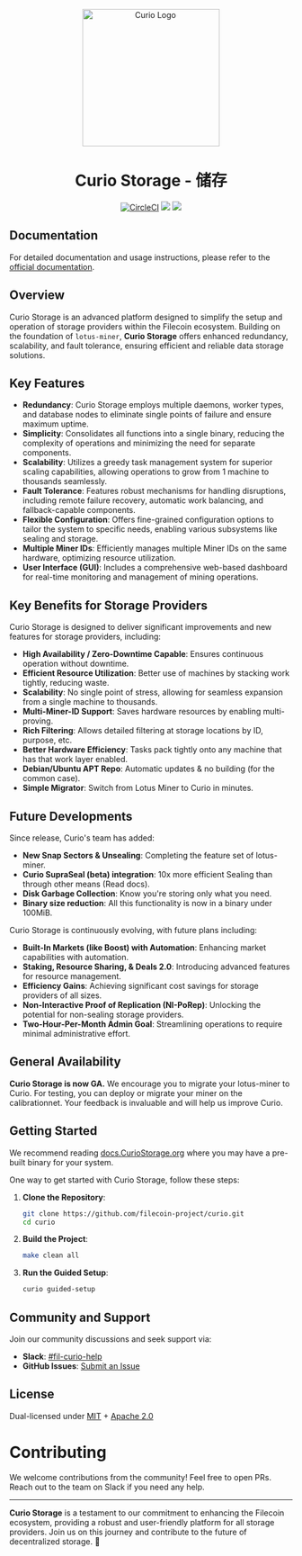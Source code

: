 <p align="center">
  <a href="https://lotus.filecoin.io/storage-providers/curio/overview/" title="Curio Docs">
    <img src="https://github.com/filecoin-project/curio/assets/63351350/a42a9baf-9091-4d3e-bb4b-088765ed8727" alt="Curio Logo" width="244" />
  </a>
</p>

<h1 align="center">Curio Storage - 储存</h1>

<p align="center">
  <a href="https://app.circleci.com/pipelines/github/filecoin-project/curio"><img src="https://circleci.com/gh/filecoin-project/curio.svg?style=svg" alt="CircleCI"></a>
  <a href="https://goreportcard.com/report/github.com/filecoin-project/curio"><img src="https://goreportcard.com/badge/github.com/filecoin-project/curio" /></a>
  <a href=""><img src="https://img.shields.io/badge/golang-%3E%3D1.22.3-blue.svg" /></a>
  <br>
</p>

## Documentation

For detailed documentation and usage instructions, please refer to the [official documentation](https://docs.curiostorage.org/).

## Overview

Curio Storage is an advanced platform designed to simplify the setup and operation of storage providers within the Filecoin ecosystem. Building on the foundation of `lotus-miner`, **Curio Storage** offers enhanced redundancy, scalability, and fault tolerance, ensuring efficient and reliable data storage solutions.

## Key Features

- **Redundancy**: Curio Storage employs multiple daemons, worker types, and database nodes to eliminate single points of failure and ensure maximum uptime.
- **Simplicity**: Consolidates all functions into a single binary, reducing the complexity of operations and minimizing the need for separate components.
- **Scalability**: Utilizes a greedy task management system for superior scaling capabilities, allowing operations to grow from 1 machine to thousands seamlessly.
- **Fault Tolerance**: Features robust mechanisms for handling disruptions, including remote failure recovery, automatic work balancing, and fallback-capable components.
- **Flexible Configuration**: Offers fine-grained configuration options to tailor the system to specific needs, enabling various subsystems like sealing and storage.
- **Multiple Miner IDs**: Efficiently manages multiple Miner IDs on the same hardware, optimizing resource utilization.
- **User Interface (GUI)**: Includes a comprehensive web-based dashboard for real-time monitoring and management of mining operations.

## Key Benefits for Storage Providers

Curio Storage is designed to deliver significant improvements and new features for storage providers, including:

- **High Availability / Zero-Downtime Capable**: Ensures continuous operation without downtime.
- **Efficient Resource Utilization**: Better use of machines by stacking work tightly, reducing waste.
- **Scalability**: No single point of stress, allowing for seamless expansion from a single machine to thousands.
- **Multi-Miner-ID Support**: Saves hardware resources by enabling multi-proving.
- **Rich Filtering**: Allows detailed filtering at storage locations by ID, purpose, etc.
- **Better Hardware Efficiency**: Tasks pack tightly onto any machine that has that work layer enabled.
- **Debian/Ubuntu APT Repo**: Automatic updates & no building (for the common case).
- **Simple Migrator**: Switch from Lotus Miner to Curio in minutes.

## Future Developments

Since release, Curio's team has added:

- **New Snap Sectors & Unsealing**: Completing the feature set of lotus-miner.
- **Curio SupraSeal (beta) integration**: 10x more efficient Sealing than through other means (Read docs).
- **Disk Garbage Collection**: Know you're storing only what you need.
- **Binary size reduction**: All this functionality is now in a binary under 100MiB.


Curio Storage is continuously evolving, with future plans including:

- **Built-In Markets (like Boost) with Automation**: Enhancing market capabilities with automation.
- **Staking, Resource Sharing, & Deals 2.0**: Introducing advanced features for resource management.
- **Efficiency Gains**: Achieving significant cost savings for storage providers of all sizes.
- **Non-Interactive Proof of Replication (NI-PoRep)**: Unlocking the potential for non-sealing storage providers.
- **Two-Hour-Per-Month Admin Goal**: Streamlining operations to require minimal administrative effort.

## **General Availability**

**Curio Storage is now GA.** We encourage you to migrate your lotus-miner to Curio. For testing, you can deploy or migrate your miner on the calibrationnet. Your feedback is invaluable and will help us improve Curio.

## Getting Started

We recommend reading [docs.CurioStorage.org](https://docs.curiostorage.org/) where you may have a pre-built binary for your system.

One way to get started with Curio Storage, follow these steps:

1. **Clone the Repository**:
    ```sh
    git clone https://github.com/filecoin-project/curio.git
    cd curio
    ```

2. **Build the Project**:
    ```sh
    make clean all
    ```

3. **Run the Guided Setup**:
    ```sh
    curio guided-setup
    ```

## Community and Support

Join our community discussions and seek support via:

- **Slack**: [#fil-curio-help](https://filecoinproject.slack.com/archives/C06LF5YP8S3)
- **GitHub Issues**: [Submit an Issue](https://github.com/filecoin-project/curio/issues/new)

## License

Dual-licensed under [MIT](https://github.com/filecoin-project/curio/blob/master/LICENSE-MIT) + [Apache 2.0](https://github.com/filecoin-project/curio/blob/master/LICENSE-APACHE)

# Contributing

We welcome contributions from the community! Feel free to open PRs. Reach out to the team on Slack if you need any help.

---

**Curio Storage** is a testament to our commitment to enhancing the Filecoin ecosystem, providing a robust and user-friendly platform for all storage providers. Join us on this journey and contribute to the future of decentralized storage. 💙
